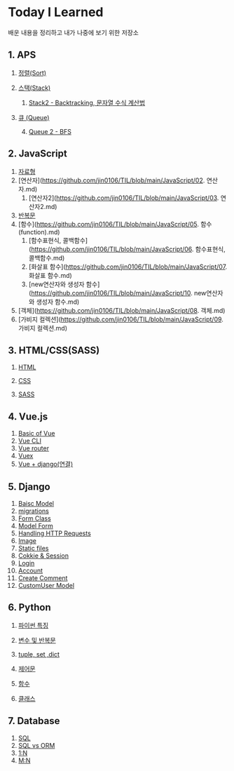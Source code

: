 # Today I Learned

배운 내용을 정리하고 내가 나중에 보기 위한 저장소



## 1. APS

1. [정렬(Sort)](https://github.com/jin0106/TIL/blob/main/APS%20(algorithm%20problem%20solving)/01.%20정렬(Sort).md)
2. [스택(Stack)](https://github.com/jin0106/TIL/blob/main/APS%20(algorithm%20problem%20solving)/02.%20Stack.md)
   
   1. [Stack2 - Backtracking, 문자열 수식 계산법 ](https://github.com/jin0106/TIL/blob/main/APS%20(algorithm%20problem%20solving)/03.%20Stack%202%20(Backtracking).md)
3. [큐 (Queue)](https://github.com/jin0106/TIL/blob/main/APS%20(algorithm%20problem%20solving)/04.%20Queue.md)

   4. [Queue 2 - BFS](https://github.com/jin0106/TIL/blob/main/APS%20(algorithm%20problem%20solving)/05.%20Queue%202%20(BFS).md)

   

## 2. JavaScript

1. [자료형](https://github.com/jin0106/TIL/blob/main/JavaScript/01.%20자료형.md)
2. [연산자](https://github.com/jin0106/TIL/blob/main/JavaScript/02. 연산자.md)
   1. [연산자2](https://github.com/jin0106/TIL/blob/main/JavaScript/03. 연산자2.md)
3. [반복문](https://github.com/jin0106/TIL/blob/main/JavaScript/04.%20while%2C%20for%2C%20switch.md)
4. [함수](https://github.com/jin0106/TIL/blob/main/JavaScript/05. 함수(function).md)
   1. [함수표현식, 콜백함수](https://github.com/jin0106/TIL/blob/main/JavaScript/06. 함수표현식, 콜백함수.md)
   2. [화살표 함수](https://github.com/jin0106/TIL/blob/main/JavaScript/07. 화살표 함수.md)
   3. [new연산자와 생성자 함수](https://github.com/jin0106/TIL/blob/main/JavaScript/10. new연산자와 생성자 함수.md)
5. [객체](https://github.com/jin0106/TIL/blob/main/JavaScript/08. 객체.md)
6. [가비지 컬렉션](https://github.com/jin0106/TIL/blob/main/JavaScript/09. 가비지 컬렉션.md)



## 3. HTML/CSS(SASS)

1. [HTML](https://github.com/jin0106/TIL/blob/main/web/0803/HTML%20(Hyper%20Text%20Markup%20Language).md)

2. [CSS](https://github.com/jin0106/TIL/blob/main/web/0803/CSS%20(Cascading%20Style%20Sheets).md)

3. [SASS](https://github.com/jin0106/TIL/blob/main/web/sass/01.%20기본%20문법.md)

   

## 4. Vue.js

1. [Basic of Vue](https://github.com/jin0106/TIL/blob/main/Vue.js/01.%20Basic%20of%20Vue.md)
2. [Vue CLI](https://github.com/jin0106/TIL/blob/main/Vue.js/02.%20Vue%20CLI.md)
3. [Vue router](https://github.com/jin0106/TIL/blob/main/Vue.js/03.%20Vue%20Router.md)
4. [Vuex](https://github.com/jin0106/TIL/blob/main/Vue.js/04.%20Vuex.md)
5. [Vue + django(연결)](https://github.com/jin0106/TIL/blob/main/Vue.js/05.%20vue%2Bdjango(연결).md)

## 5. Django

1. [Baisc Model](https://github.com/jin0106/TIL/blob/main/Django/01.%20기본%20구조.md)
2. [migrations](https://github.com/jin0106/TIL/blob/main/Django/02.%20migrations.md)
3. [Form Class](https://github.com/jin0106/TIL/blob/main/Django/03.%20Form%20Class.md)
4. [Model Form](https://github.com/jin0106/TIL/blob/main/Django/04.%20Model%20Form.md)
5. [Handling HTTP Requests](https://github.com/jin0106/TIL/blob/main/Django/05.%20Handling%20HTTP%20Requests.md)
6. [Image](https://github.com/jin0106/TIL/blob/main/Django/06.%20Image.md)
7. [Static files](https://github.com/jin0106/TIL/blob/main/Django/07.%20Static%20files.md)
8. [Cokkie & Session](https://github.com/jin0106/TIL/blob/main/Django/08.%20Cookie%20%26%20Session.md)
9. [Login](https://github.com/jin0106/TIL/blob/main/Django/09.%20Login.md)
10. [Account](https://github.com/jin0106/TIL/blob/main/Vue.js/01.%20Basic%20of%20Vue.md)
11. [Create Comment](https://github.com/jin0106/TIL/blob/main/Django/11.%20댓글%20생성.md)
12. [CustomUser Model](https://github.com/jin0106/TIL/blob/main/Django/12.%20CustomUserModel.md)



## 6. Python

1. [파이썬 특징](https://github.com/jin0106/TIL/blob/main/python/01_basic/0719/파이썬%20특징.md)

2. [변수 및 반복문](https://github.com/jin0106/TIL/blob/main/python/01_basic/0720/Python%20기초.md)

3. [tuple, set ,dict](https://github.com/jin0106/TIL/blob/main/python/01_basic/0719/컨테이너.md)

4. [제어문](https://github.com/jin0106/TIL/blob/main/python/01_basic/0721/제어문.md)

5. [함수](https://github.com/jin0106/TIL/blob/main/python/01_basic/0721/함수.md)

6. [클래스](https://github.com/jin0106/TIL/blob/main/python/01_basic/0721/class.md)

   

   

## 7. Database

1. [SQL](https://github.com/jin0106/TIL/blob/main/Database/01.%20SQL.md)
2. [SQL vs ORM](https://github.com/jin0106/TIL/blob/main/Database/02.%20SQL%20vs%20ORM.md)
3. [1:N](https://github.com/jin0106/TIL/blob/main/Database/03.%20데이터베이스%20관계%20(1대N).md)
4. [M:N](https://github.com/jin0106/TIL/blob/main/Database/04.%20데이터베이스%20관계%20(M%20대%20N).md)

